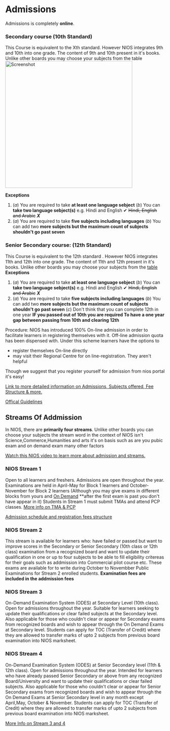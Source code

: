 # Admissions

Admissions is completely **online**.

### Secondary course (10th Standard)

This Course is equivalent to the Xth standard. However NIOS integrates 9th and 10th into one grade. The content of 9th and 10th present in it's books. Unlike other boards you may choose your subjects from the table
<img src="https://cdn.jsdelivr.net/gh/nios-students/docs@master/wiki/assets/Screenshot%202024-09-13%20190823.png" alt="Screenshot" width="400">


**Exceptions** 
1. (*a*) You are required to take __at least one language sebject__
(*b*) You can __take two language sebject(s)__ e.g. Hindi and English ✔ ~~Hindi, English and Arabic~~ ***X***
2. (*a*) You are required to take __five subjects including languages__
(*b*) You can add two __more subjects but the maximum count of subjects shouldn't go past seven__

### Senior Secondary course: (12th Standard)

This Course is equivalent to the 12th standard . However NIOS integrates 11th and 12th into one grade. The content of 11th and 12th present in it's books. Unlike other boards you may choose your subjects from the [table](https://www.nios.ac.in/departmentsunits/academic/senior-secondary-course-equivalent-to-class-xii.aspx) 
**Exceptions** 
1. (*a*) You are required to take __at least one language sebject__
(*b*) You can __take two language sebject(s)__ e.g. Hindi and English ✔ ~~Hindi, English and Arabic~~ ***X***
2. (*a*) You are required to take __five subjects including languages__
(*b*) You can add two __more subjects but the maximum count of subjects shouldn't go past seven__
(*c*) Don't think that you can complete 12th in one year __IF you passed out of 10th you are required To have a one year gap between passing from 10th and clearing 12th__



Procedure: NIOS has introduced 100% On-line admission in order to facilitate learners in registering themselves with it. Off-line admission quota has been dispensed with. Under this scheme learners have the options to

- register themselves On-line directly
- may visit their Regional Centre for on line-registration. They aren't helpful

Though we suggest that you register yourself for admission from nios portal it's easy!

[Link to more detailed information on Admissions, Subjects offered, Fee Structure & more.](https://nios.ac.in/student-information-section/admission-procedure.aspx)

[Offical Guidelines](https://drive.google.com/drive/folders/1S8z_RbST1EgllO27tPGU_uemNi7Kdpsj)

## Streams Of Addmission 

In NIOS, there are __primarily four streams__. Unlike other boards you can choose your subjects the stream word in the context of NIOS isn't Science,Commerce,Humanities and arts it's on basis such as are you pubic exam and on demand exam many other factors

[Watch this NIOS video to learn more about admission and streams.](https://youtube.com/playlist?list=PLSh652xpu_YH8C93k-3hMEH5yCnIwSAyQ&si=iBrRMlwzIezPlW9G)

### NIOS Stream 1

Open to all learners and freshers. Admissions are open throughout the year. Examinations are held in April-May for Block 1 learners and October-November for Block 2 learners (Although you may give exams in different blocks from yours and [On Demand](https://nios-students.pages.dev/wiki/Exams-Assignments#ode-on-demand-examination) **after the first exam is past you don't have appear in it) Students in Stream 1 must submit TMAs and attend PCP classes. [More info on TMA & PCP](https://nios-students.pages.dev/wiki/Exams-Assignments)

[Admission schedule and registration fees structure](https://sdmis.nios.ac.in/home/fees)



### NIOS Stream 2

This stream is available for learners who: have failed or passed but want to improve scores in the Secondary or Senior Secondary (10th class or 12th class) examination from a recognized board and want to update their qualification in one or up to four subjects to be able to fill eligibility critereas for their goals such as addmission into Commercial pilot course etc.   These exams are available for to write during October to Novembber Public Examinations for Stream 2 enrolled students. **Examination fees are included in the addmission fees**

### NIOS Stream 3

On-Demand Examination System (ODES) at Secondary Level (10th class). Open for admissions throughout the year. Suitable for learners seeking to update their qualifications or clear failed subjects at the Secondary level. Also applicable for those who couldn't clear or appear for Secondary exams from recognized boards and wish to appear through the On Demand Exams at Secondary level. Students can apply for TOC (Transfer of Credit) where they are allowed to transfer marks of upto 2 subjects from previous board examination into NIOS marksheet.

### NIOS Stream 4

On-Demand Examination System (ODES) at Senior Secondary level (11th & 12th class). Open for admissions throughout the year. Intended for learners who have already passed Senior Secondary or above from any recognized Board/University and want to update their qualifications or clear failed subjects. Also applicable for those who couldn't clear or appear for Senior Secondary exams from recognized boards and wish to appear through the On Demand Exams at Senior Secondary level in any month except April,May, October & November. Students can apply for TOC (Transfer of Credit) where they are allowed to transfer marks of upto 2 subjects from previous board examination into NIOS marksheet.

[More Info on Stream 3 and 4](https://rcguwahati.nios.ac.in/registration-for-on-demand-examination-ode-and-procedure.html)
